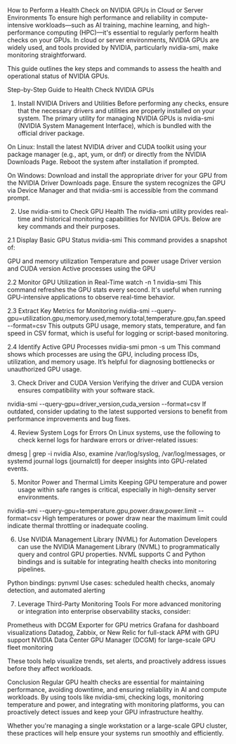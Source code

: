 How to Perform a Health Check on NVIDIA GPUs in Cloud or Server Environments
To ensure high performance and reliability in compute-intensive workloads—such as AI training, machine learning, and high-performance computing (HPC)—it's essential to regularly perform health checks on your GPUs. In cloud or server environments, NVIDIA GPUs are widely used, and tools provided by NVIDIA, particularly nvidia-smi, make monitoring straightforward.

This guide outlines the key steps and commands to assess the health and operational status of NVIDIA GPUs.

Step-by-Step Guide to Health Check NVIDIA GPUs
1. Install NVIDIA Drivers and Utilities
Before performing any checks, ensure that the necessary drivers and utilities are properly installed on your system. The primary utility for managing NVIDIA GPUs is nvidia-smi (NVIDIA System Management Interface), which is bundled with the official driver package.

On Linux:
Install the latest NVIDIA driver and CUDA toolkit using your package manager (e.g., apt, yum, or dnf) or directly from the NVIDIA Downloads Page.
Reboot the system after installation if prompted.

On Windows:
Download and install the appropriate driver for your GPU from the NVIDIA Driver Downloads page.
Ensure the system recognizes the GPU via Device Manager and that nvidia-smi is accessible from the command prompt.

2. Use nvidia-smi to Check GPU Health
The nvidia-smi utility provides real-time and historical monitoring capabilities for NVIDIA GPUs. Below are key commands and their purposes.

2.1 Display Basic GPU Status
nvidia-smi 
This command provides a snapshot of:

GPU and memory utilization
Temperature and power usage
Driver version and CUDA version
Active processes using the GPU

2.2 Monitor GPU Utilization in Real-Time
watch -n 1 nvidia-smi 
This command refreshes the GPU stats every second. It's useful when running GPU-intensive applications to observe real-time behavior.

2.3 Extract Key Metrics for Monitoring
nvidia-smi --query-gpu=utilization.gpu,memory.used,memory.total,temperature.gpu,fan.speed --format=csv 
This outputs GPU usage, memory stats, temperature, and fan speed in CSV format, which is useful for logging or script-based monitoring.

2.4 Identify Active GPU Processes
nvidia-smi pmon -s um 
This command shows which processes are using the GPU, including process IDs, utilization, and memory usage. It’s helpful for diagnosing bottlenecks or unauthorized GPU usage.

3. Check Driver and CUDA Version
Verifying the driver and CUDA version ensures compatibility with your software stack.

nvidia-smi --query-gpu=driver_version,cuda_version --format=csv 
If outdated, consider updating to the latest supported versions to benefit from performance improvements and bug fixes.

4. Review System Logs for Errors
On Linux systems, use the following to check kernel logs for hardware errors or driver-related issues:

dmesg | grep -i nvidia 
Also, examine /var/log/syslog, /var/log/messages, or systemd journal logs (journalctl) for deeper insights into GPU-related events.

5. Monitor Power and Thermal Limits
Keeping GPU temperature and power usage within safe ranges is critical, especially in high-density server environments.

nvidia-smi --query-gpu=temperature.gpu,power.draw,power.limit --format=csv 
High temperatures or power draw near the maximum limit could indicate thermal throttling or inadequate cooling.

6. Use NVIDIA Management Library (NVML) for Automation
Developers can use the NVIDIA Management Library (NVML) to programmatically query and control GPU properties. NVML supports C and Python bindings and is suitable for integrating health checks into monitoring pipelines.

Python bindings: pynvml
Use cases: scheduled health checks, anomaly detection, and automated alerting

7. Leverage Third-Party Monitoring Tools
For more advanced monitoring or integration into enterprise observability stacks, consider:

Prometheus with DCGM Exporter for GPU metrics
Grafana for dashboard visualizations
Datadog, Zabbix, or New Relic for full-stack APM with GPU support
NVIDIA Data Center GPU Manager (DCGM) for large-scale GPU fleet monitoring

These tools help visualize trends, set alerts, and proactively address issues before they affect workloads.

Conclusion
Regular GPU health checks are essential for maintaining performance, avoiding downtime, and ensuring reliability in AI and compute workloads. By using tools like nvidia-smi, checking logs, monitoring temperature and power, and integrating with monitoring platforms, you can proactively detect issues and keep your GPU infrastructure healthy.

Whether you're managing a single workstation or a large-scale GPU cluster, these practices will help ensure your systems run smoothly and efficiently.

